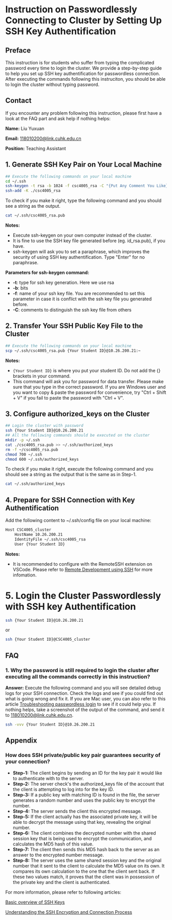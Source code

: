 # Instruction on Passwordlessly Connecting to Cluster by Setting Up SSH Key Authentification

## Preface
This instruction is for students who suffer from typing the complicated password every time to login the cluster. We provide a step-by-step guide to help you set up SSH key authentification for passwordless connection. After executing the commands following this instruciton, you should be able to login the cluster without typing password.

## Contact
If you encounter any problem following this instruction, please first have a look at the FAQ part and ask help if nothing helps:

**Name:** Liu Yuxuan

**Email:** [118010200@link.cuhk.edu.cn](mailto:118010200@link.cuhk.edu.cn)

**Position:** Teaching Assistant

## 1. Generate SSH Key Pair on Your Local Machine
```bash
## Execute the following commands on your local machine
cd ~/.ssh
ssh-keygen -t rsa -b 1024 -f csc4005_rsa -C "{Put Any Comment You Like}"
ssh-add -K ./csc4005_rsa
```
To check if you make it right, type the following command and you should see a string as the output.
```bash
cat ~/.ssh/csc4005_rsa.pub
```
**Notes:**
- Execute ssh-keygen on your own computer instead of the cluster.
- It is fine to use the SSH key file generated before (eg. id_rsa.pub), if you have.
- ssh-keygen will ask you to set a paraphrase, which improves the security of using SSH key authentification. Type "Enter" for no paraphrase.

**Parameters for ssh-keygen command:**
- **-t**: type for ssh key generation. Here we use rsa
- **-b**: bits
- **-f**: name of your ssh key file. You are recommended to set this parameter in case it
is conflict with the ssh key file you generated before.
- **-C**: comments to distinguish the ssh key file from others

## 2. Transfer Your SSH Public Key File to the Cluster
```bash
## Execute the following commands on your local machine
scp ~/.ssh/csc4005_rsa.pub {Your Student ID}@10.26.200.21:~
```
**Notes:**
- `{Your Student ID}` is where you put your student ID. Do not add the {} brackets in your command.
- This command will ask you for password for data transfer. Please make sure that you type in the correct password. If you are Windows user and you want to copy & paste the password for convenience, try "Ctrl + Shift + V" if you fail to paste the password with "Ctrl + V".

## 3. Configure authorized_keys on the Cluster
```bash
## Login the cluster with password
ssh {Your Student ID}@10.26.200.21
## All the following commands should be executed on the cluster
mkdir -p ~/.ssh
cat ./csc4005_rsa.pub >> ~/.ssh/authorized_keys
rm -f ~/csc4005_rsa.pub
chmod 700 ~/.ssh
chmod 600 ~/.ssh/authorized_keys
```
To check if you make it right, execute the following command and you should see a string as the output that is the same as in Step-1.
```bash
cat ~/.ssh/authorized_keys
```

## 4. Prepare for SSH Connection with Key Authentification
Add the following content to ~/.ssh/config file on your local machine:
```bash
Host CSC4005_cluster
    HostName 10.26.200.21
    IdentityFile ~/.ssh/csc4005_rsa
    User {Your Student ID}
```
**Notes:**
- It is recommended to configure with the RemoteSSH extension on VSCode. Please refer to [Remote Development using SSH](https://code.visualstudio.com/docs/remote/ssh) for more infomation.

# 5. Login the Cluster Passwordlessly with SSH key Authentification
```bash
ssh {Your Student ID}@10.26.200.21
```
or
```bash
ssh {Your Student ID}@CSC4005_cluster
```

## FAQ
### 1. Why the password is still required to login the cluster after executing all the commands correctly in this instruction?

**Answer:** Execute the following command and you will see detailed debug logs for your SSH connection. Check the logs and see if you could find out what is going wrong and fix it. If you are Mac user, you can also refer to this article [Troubleshooting passwordless login](https://help.dreamhost.com/hc/en-us/articles/215906508-Troubleshooting-passwordless-login) to see if it could help you. If nothing helps, take a screenshot of the output of the command, and send it to [118010200@link.cuhk.edu.cn](mailto:118010200@link.cuhk.edu.cn).
```bash
ssh -vvv {Your Student ID}@10.26.200.21
```

## Appendix

### How does SSH private/public key pair guarantees security of your connection?
- **Step-1:** The client begins by sending an ID for the key pair it would like to authenticate with to the server.
- **Step-2:** The server check's the authorized_keys file of the account that the client is attempting to log into for the key ID.
- **Step-3:** If a public key with matching ID is found in the file, the server generates a random number and uses the public key to encrypt the number.
- **Step-4:** The server sends the client this encrypted message.
- **Step-5:** If the client actually has the associated private key, it will be able to decrypt the message using that key, revealing the original number.
- **Step-6:** The client combines the decrypted number with the shared session key that is being used to encrypt the communication, and calculates the MD5 hash of this value.
- **Step-7:** The client then sends this MD5 hash back to the server as an answer to the encrypted number message.
- **Step-8:** The server uses the same shared session key and the original number that it sent to the client to calculate the MD5 value on its own. It compares its own calculation to the one that the client sent back. If these two values match, it proves that the client was in possession of the private key and the client is authenticated.

For more information, please refer to following articles:

[Basic overview of SSH Keys](https://www.ssh.com/academy/ssh-keys)

[Understanding the SSH Encryption and Connection Process](https://www.digitalocean.com/community/tutorials/understanding-the-ssh-encryption-and-connection-process)

